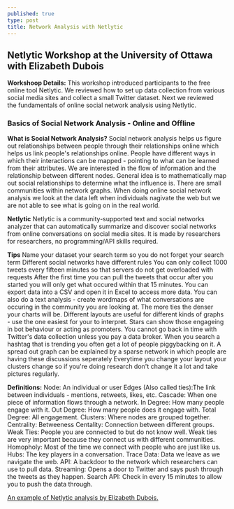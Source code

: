 ```yaml
---
published: true
type: post
title: Network Analysis with Netlytic
---
```

## Netlytic Workshop at the University of Ottawa with Elizabeth Dubois

**Workshoop Details:**
This workshop introduced participants to the free online tool Netlytic. We reviewed how to set up data collection from various social media sites and collect a small Twitter dataset. Next we reviewed the fundamentals of online social network analysis using Netlytic.

### Basics of Social Network Analysis - Online and Offline

**What is Social Network Analysis?**
Social network analysis helps us figure out relationships between people through their relationships online which helps us link people's relationships online. People have different ways in which their interactions can be mapped - pointing to what can be learned from their attributes. We are interested in the flow of information and the relationship between different nodes. General idea is to mathematically map out social relationships to determine what the influence is. There are small communities within network graphs. When doing online social network analysis we look at the data left when individuals nagivate the web but we are not able to see what is going on in the real world.

**Netlytic**
Netlytic is a community-supported text and social networks analyzer that can automatically summarize and discover social networks from online conversations on social media sites. It is made by researchers for researchers, no programming/API skills required.

**Tips**
Name your dataset your search term so you do not forget your search term
Different social networks have different rules 
You can only collect 1000 tweets every fifteen minutes so that servers do not get overloaded with requests 
After the first time you can pull the tweets that occur after you started you will only get what occured within that 15 minutes.
You can export data into a CSV and open it in Excel to access more data.
You can also do a text analysis - create wordmaps of what conversations are occuring in the community you are looking at. 
The more ties the denser your charts will be.
Different layouts are useful for different kinds of graphs - use the one easiest for your to interpret.
Stars can show those engageing in bot behaviour or acting as promoters.
You cannot go back in time with Twitter's data collection unless you pay a data broker.
When you search a hashtag that is trending you often get a lot of people piggybacking on it.
A spread out graph can be explained by a sparse network in which people are having these discussions seperately
Everytime you change your layout your clusters change so if you're doing research don't change it a lot and take pictures regularly.


**Definitions:**
Node: An individual or user
Edges (Also called ties):The link between individuals - mentions, retweets, likes, etc. 
Cascade: When one piece of information flows through a network.
In Degree: How many people engage with it.
Out Degree: How many people does it engage with.
Total Degree: All engagement.
Clusters: Where nodes are grouped together.
Centrality: 
Betweeness Centality: Connection between different groups.
Weak Ties: People you are connected to but do not know well. Weak ties are very important because they connect us with different communities.
Homopholy: Most of the time we connect with people who are just like us.
Hubs: The key players in a conversation.
Trace Data: Data we leave as we navigate the web.
API: A backdoor to the network which researchers can use to pull data.
Streaming: Opens a door to Twitter and says push through the tweets as they happen.
Search API: Check in every 15 minutes to allow you to push the data through.

[An example of Netlytic analysis by Elizabeth Dubois.](https://medium.com/@lizdubois/the-canadian-open-dialogue-community-codf16-77edf0c35c9d)


